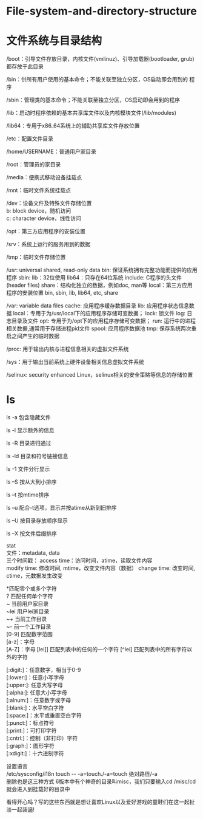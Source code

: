# File-system-and-directory-structure
# __文件系统与目录结构__  
  /boot：引导文件存放目录，内核文件(vmlinuz)、引导加载器(bootloader,
grub)都存放于此目录  

/bin：供所有用户使用的基本命令；不能关联至独立分区，OS启动即会用到的
程序  

/sbin：管理类的基本命令；不能关联至独立分区，OS启动即会用到的程序

/lib：启动时程序依赖的基本共享库文件以及内核模块文件(/lib/modules)   

/lib64：专用于x86_64系统上的辅助共享库文件存放位置  

/etc：配置文件目录    

/home/USERNAME：普通用户家目录 

/root：管理员的家目录  

/media：便携式移动设备挂载点  

/mnt：临时文件系统挂载点  

/dev：设备文件及特殊文件存储位置  
b: block device，随机访问    
c: character device，线性访问  

/opt：第三方应用程序的安装位置  

/srv：系统上运行的服务用到的数据  

/tmp：临时文件存储位置

/usr: universal shared, read-only data
bin: 保证系统拥有完整功能而提供的应用程序
sbin:
lib：32位使用
lib64：只存在64位系统
include: C程序的头文件(header files)
share：结构化独立的数据，例如doc, man等
local：第三方应用程序的安装位置
bin, sbin, lib, lib64, etc, share

/var: variable data files
cache: 应用程序缓存数据目录
lib: 应用程序状态信息数据
local：专用于为/usr/local下的应用程序存储可变数据；
lock: 锁文件
log: 日志目录及文件
opt: 专用于为/opt下的应用程序存储可变数据；
run: 运行中的进程相关数据,通常用于存储进程pid文件
spool: 应用程序数据池
tmp: 保存系统两次重启之间产生的临时数据

/proc: 用于输出内核与进程信息相关的虚拟文件系统  

/sys：用于输出当前系统上硬件设备相关信息虚拟文件系统  

/selinux: security enhanced Linux，selinux相关的安全策略等信息的存储位置



# __ls__  

ls -a 包含隐藏文件  

ls -l 显示额外的信息  

ls -R 目录递归通过  

ls -ld 目录和符号链接信息  

ls -1 文件分行显示  

ls –S 按从大到小排序  

ls –t 按mtime排序  

ls –u 配合-t选项，显示并按atime从新到旧排序  

ls –U 按目录存放顺序显示  

ls –X 按文件后缀排序  

stat    
文件：metadata, data  
三个时间戳： 
access time：访问时间，atime，读取文件内容    
modify time: 修改时间, mtime，改变文件内容（数据） 
change time: 改变时间, ctime，元数据发生改变 

*匹配零个或多个字符  
? 匹配任何单个字符  
~ 当前用户家目录  
~lei 用户lei家目录  
~+ 当前工作目录  
~- 前一个工作目录  
[0-9] 匹配数字范围  
[a-z]：字母  
[A-Z]：字母 
[lei]] 匹配列表中的任何的一个字符 
[^lei] 匹配列表中的所有字符以外的字符  

[:digit:]：任意数字，相当于0-9  
[:lower:]：任意小写字母  
[:upper:]: 任意大写字母  
[:alpha:]: 任意大小写字母  
[:alnum:]：任意数字或字母  
[:blank:]：水平空白字符  
[:space:]：水平或垂直空白字符  
[:punct:]：标点符号  
[:print:]：可打印字符  
[:cntrl:]：控制（非打印）字符  
[:graph:]：图形字符  
[:xdigit:]：十六进制字符  


设置语言  
/etc/sysconfig/i18n
touch -- -a=touch./-a=touch 绝对路径/-a  
删除也是这三种方式
6版本中有个神奇的目录叫misc，我们只要输入cd /misc/cd 就会进入到挂载好的目录中


看得开心吗？写的这些东西就是想让喜欢Linux以及爱好游戏的童鞋们在这一起扯淡一起装逼!
